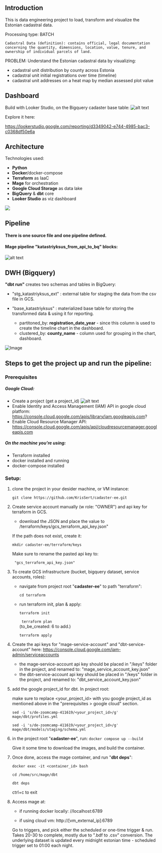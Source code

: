 
## Introduction

This is data engineering project to load, transform and visualize the Estonian cadastral data.

Processing type: BATCH

	Cadastral Data (definition): contains official, legal documentation concerning the quantity, dimensions, location, value, tenure, and ownership of individual parcels of land.

PROBLEM: 
Understand the Estonian cadastral data by visualizing:
- cadastral unit distribution by county across Estonia
- cadastral unit initial registrations over time (timeline)
- cadastral unit addresses on a heat map by median assessed plot value

## Dashboard
Build with Looker Studio, on the Bigquery cadaster base table:
![alt text](image-1.png)

Explore it here:

https://lookerstudio.google.com/reporting/d3349042-e744-4985-bac3-c0368df50e6a 


## Architecture

Technologies used:
- **Python**
- **Docker**/docker-compose
- **Terraform** as IaaC
- **Mage** for orchestration
- **Google Cloud Storage** as data lake
- **BigQuery** & **dbt** core
- **Looker Studio** as viz dashboard
 
<img src="https://docs.google.com/drawings/d/e/2PACX-1vQ_eZc0AtYcVkL5XQBnJpcca5wq2ua2HBAiWhblZw2Ea1sJzp0BBdQ6RNGm6HuO9BF599GISgBqiEBM/pub?w=1191&amp;h=656">

## Pipeline

#### There is one source file and one pipeline defined.

#### **Mage** pipeline "**katastriyksus_from_api_to_bq**" blocks:

![alt text](mage_pipeline.png)

## DWH (Bigquery)

**"dbt run"** creates two schemas and tables in BigQuery: 

- "stg_katastriyksus_ext" : external table for staging the data from the csv file in GCS.
- "base_katastriyksus" : materialized base table for storing the transformed data & using it for reporting. 
  
	- partitoned_by: **registration_date_year** - since this column is used to create the timeline chart in the dashboard.
	- clustered_by: **county_name** - column used for grouping in the chart, dashboard. 

![Image](bigquery_tables.png)

## Steps to get the project up and run the pipeline:

### Prerequisites

##### Google Cloud:
- Create a project (get a project_id) 
  ![alt text](image.png)
- Enable Identity and Access Management (IAM) API in google cloud platform: 
	https://console.cloud.google.com/apis/library/iam.googleapis.com?
- Enable Cloud Resource Manager API:
	https://console.cloud.google.com/apis/api/cloudresourcemanager.googleapis.com 

##### On the machine you're using:
- Terraform installed
- docker installed and running
- docker-compose installed

### Setup:
1. clone the project in your desider machine, or VM instance: 
   
   ```git clone https://github.com/KrisSert/cadaster-ee.git```

2. Create service account manually (w role: "OWNER") and api key for terraform in GCS.
	- download the JSON and place the value to /terraform/keys/gcs_terraform_api_key.json"
  
	If the path does not exist, create it:
  
	```mkdir cadaster-ee/terraform/keys```

	Make sure to rename the pasted api key to:
	
		"gcs_terraform_api_key.json"

3. To create GCS infrastructure (bucket, bigquery dataset, service accounts, roles):
   - navigate from project root "**cadaster-ee**" to path "terraform":
  
		```cd terraform```
	
   - run terraform init, plan & apply: 

		```terraform init``` 
  	
		``` terraform plan```  
		(to_be_created: 6 to add.)

		```terraform apply```

4. Create the api keys for "mage-service-account" and "dbt-service-account" here:
   	https://console.cloud.google.com/iam-admin/serviceaccounts

	- the mage-service-account api key should be placed in "/keys" folder in the project, and renamed to:
		"mage_service_account_key.json"
	- the dbt-service-account api key should be placed in "/keys" folder in the project, and renamed to:
		"dbt_service_account_key.json"

5. add the google project_id for dbt. In project root:

	make sure to replace <your_project_id> with you google project_id as mentioned above in the "prerequisites > google cloud" section.

	```sed -i 's/de-zoomcamp-411619/<your_project_id>/g' mage/dbt/profiles.yml```

	```sed -i 's/de-zoomcamp-411619/<your_project_id>/g' mage/dbt/models/staging/schema.yml```

6. in the project root "**cadaster-ee**", run:
	```docker compose up --build```

	Give it some time to download the images, and build the container.

7. Once done, access the mage container, and run "**dbt deps**":
   
   ```docker exec -it <container_id> bash```

   ```cd /home/src/mage/dbt```

   ```dbt deps```

   ctrl+c to exit

8. 	Access mage at:
	
	- if running docker locally:
		//localhost:6789

	- if using cloud vm: 
		http://[vm_external_ip]:6789

	Go to triggers, and pick either the scheduled or one-time trigger & run.
	Takes 20-30 to complete, mostly due to ".bdf to .csv" conversion.
	The underlying dataset is updated every midnight estonian time - scheduled trigger set to 01:00 each night.